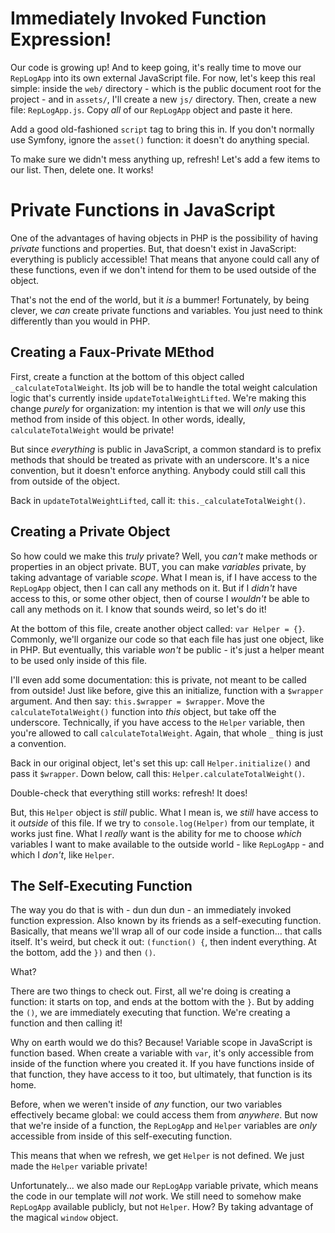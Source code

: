 # Immediately Invoked Function Expression!

Our code is growing up! And to keep going, it's really time to move our `RepLogApp`
into its own external JavaScript file. For now, let's keep this real simple: inside
the `web/` directory - which is the public document root for the project - and in
`assets/`, I'll create a new `js/` directory. Then, create a new file:
`RepLogApp.js`. Copy *all* of our `RepLogApp` object and paste it here.

Add a good old-fashioned `script` tag to bring this in. If you don't normally use
Symfony, ignore the `asset()` function: it doesn't do anything special.

To make sure we didn't mess anything up, refresh! Let's add a few items to our list.
Then, delete one. It works!

# Private Functions in JavaScript

One of the advantages of having objects in PHP is the possibility of having *private*
functions and properties. But, that doesn't exist in JavaScript: everything is publicly
accessible! That means that anyone could call any of these functions, even if we
don't intend for them to be used outside of the object.

That's not the end of the world, but it *is* a bummer! Fortunately, by being clever,
we *can* create private functions and variables. You just need to think differently
than you would in PHP.

## Creating a Faux-Private MEthod

First, create a function at the bottom of this object called `_calculateTotalWeight`.
Its job will be to handle the total weight calculation logic that's currently inside
`updateTotalWeightLifted`. We're making this change *purely* for organization: my
intention is that we will *only* use this method from inside of this object. In other
words, ideally, `calculateTotalWeight` would be private!

But since *everything* is public in JavaScript, a common standard is to prefix methods
that should be treated as private with an underscore. It's a nice convention, but
it doesn't enforce anything. Anybody could still call this from outside of the object.

Back in `updateTotalWeightLifted`, call it: `this._calculateTotalWeight()`.

## Creating a Private Object

So how could we make this *truly* private? Well, you *can't* make methods or properties
in an object private. BUT, you can make *variables* private, by taking advantage
of variable *scope*. What I mean is, if I have access to the `RepLogApp` object,
then I can call any methods on it. But if I *didn't* have access to this, or some
other object, then of course I *wouldn't* be able to call any methods on it. I know
that sounds weird, so let's do it!

At the bottom of this file, create another object called: `var Helper = {}`. Commonly,
we'll organize our code so that each file has just one object, like in PHP. But
eventually, this variable *won't* be public - it's just a helper meant to be used
only inside of this file.

I'll even add some documentation: this is private, not meant to be called from
outside! Just like before, give this an initialize, function with a `$wrapper` argument.
And then say: `this.$wrapper = $wrapper`. Move the `calculateTotalWeight()` function
into *this* object, but take off the underscore. Technically, if you have access
to the `Helper` variable, then you're allowed to call `calculateTotalWeight`. Again,
that whole `_` thing is just a convention.

Back in our original object, let's set this up: call `Helper.initialize()` and
pass it `$wrapper`. Down below, call this: `Helper.calculateTotalWeight()`.

Double-check that everything still works: refresh! It does!

But, this `Helper` object is *still* public. What I mean is, we *still* have access
to it *outside* of this file. If we try to `console.log(Helper)` from our template,
it works just fine. What I *really* want is the ability for me to choose *which*
variables I want to make available to the outside world - like `RepLogApp` - and
which I *don't*, like `Helper`.

## The Self-Executing Function

The way you do that is with - dun dun dun - an immediately invoked function
expression. Also known by its friends as a self-executing function. Basically, that
means we'll wrap all of our code inside a function... that calls itself. It's weird,
but check it out: `(function() {`, then indent everything. At the bottom, add the
`})` and then `()`.

What?

There are two things to check out. First, all we're doing is creating a function:
it starts on top, and ends at the bottom with the `}`. But by adding the `()`, we
are immediately executing that function. We're creating a function and then calling
it!

Why on earth would we do this? Because! Variable scope in JavaScript is function
based. When create a variable with `var`, it's only accessible from inside of the
function where you created it. If you have functions inside of that function, they
have access to it too, but ultimately, that function is its home.

Before, when we weren't inside of *any* function, our two variables effectively
became global: we could access them from *anywhere*. But now that we're inside of
a function, the `RepLogApp` and `Helper` variables are *only* accessible from inside
of this self-executing function.

This means that when we refresh, we get `Helper` is not defined. We just made the
`Helper` variable private!

Unfortunately... we also made our `RepLogApp` variable private, which means the code
in our template will *not* work. We still need to somehow make `RepLogApp` available
publicly, but not `Helper`. How? By taking advantage of the magical `window` object.
